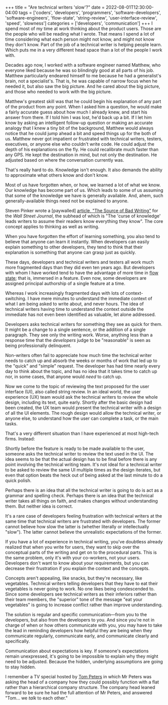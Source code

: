 +++
title = "Are technical writers 'slow'?"
date = 2022-08-01T12:30:00-04:00
tags = ['coders', 'developers', 'programmers', 'software-developers', 'software-engineers', 'flow-state', 'string-review', 'user-interface-review', 'speed', 'slowness']
categories = ['developers', 'communication']
+++
I spend most of my time at work thinking about the product users. Those are the people who will be reading what I wrote. That means I spend a lot of time considering what each person might not know, and might not know they don't know. Part of the job of a technical writer is helping people learn. Which puts me in a very different head space than a lot of the people I work with. 

Decades ago now, I worked with a software engineer named Matthew, who everyone liked because he was so blindingly good at all parts of his job. Matthew particularly endeared himself to me because he had a generalist's brain, not a specialist's. That is, he was capable of narrow focus when he needed it, but also saw the big picture. And he cared about the big picture, and those who needed to work with the big picture.

Matthew's greatest skill was that he could begin his explanation of any part of the product from any point. When I asked him a question, he would make a fairly accurate guess about how much I already knew, and start his answer from there. If I told him I was lost, he'd back up a bit. If I let him know by asking an intelligent follow-up question or making an accurate analogy that I knew a tiny bit of the background, Matthew would always notice that he could jump ahead a bit and speed things up for the both of us. Matthew never got impatient or frustrated with technical writers, testers, executives, or anyone else who couldn't write code. He could adjust the depth of his explanations on the fly. He could recalibrate much faster than any GPS. He kept the destination in mind, but not only the destination. He adjusted based on where the conversation currently was.

That's really hard to do. Knowledge isn't enough. It also demands the ability to approximate what others know and don't know.

Most of us have forgotten when, or how, we learned a lot of what we know. Our knowledge has become part of us. Which leads to some of us assuming that some of the knowledge we have is generally available. And, ahem, such generally-available things need not be explained to anyone.

Steven Pinker wrote a [paywalled] [article, "The Source of Bad Writing"](http://online.wsj.com/articles/the-cause-of-bad-writing-1411660188?tesla=y) for the _Wall Street Journal_, the subhead of which is "The 'curse of knowledge' leads writers to assume their readers know everything they know". The core concept applies to thinking as well as writing.

When you have forgotten the effort of learning something, you also tend to believe that anyone can learn it instantly. When developers can easily explain something to other developers, they tend to think that their explanation is something that anyone can grasp just as quickly.

These days, developers and technical writers and testers all work much more fragmented days than they did even ten years ago. But developers with whom I have worked tend to have the advantage of more time in [flow state](https://en.wikipedia.org/wiki/Flow_(psychology)); that is, immersed in a feature. Even now, some developers are assigned principal authorship of a single feature at a time.

Whereas _I_ work increasingly fragmented days with lots of context-switching. I have mere minutes to understand the immediate context of what I am being asked to write about, and never hours. The idea of technical writers having time to understand the context outside the immediate has not even been identified as valuable, let alone addressed.

Developers asks technical writers for something they see as quick for them. It might be a change to a single sentence, or the addition of a single paragraph. They see only the writing work. Worse, anything less than a response time that the _developers_ judge to be "reasonable" is seen as being professionally delinquent.

Non-writers often fail to appreciate how much time the technical writer needs to catch up and absorb the weeks or months of work that led up to the "quick" and "simple" request. The developer has had time nearly every day to think about the topic, and has no idea that it takes time to catch up nor, in some cases, that anyone would _need_ to catch up.

Now we come to the topic of reviewing the text proposed for the user interface (UI), also called string review. In an ideal world, the user experience (UX) team would ask the technical writers to review the whole design, including its text, quite early. Shortly after the basic design had been created, the UX team would present the technical writer with a design of all the UI elements. The rough design would allow the technical writer, or anyone else, to understand how the user can complete a task, or the main tasks.

That's a very different situation than I have experienced at most high-tech firms. Instead:

Shortly before the feature is ready to be made available to the user, someone asks the technical writer to review the text used in the UI. The idea seems to be that the actual design has to be final before there is any point involving the  technical writing team. It's not ideal for a technical writer to be asked to review the same UI multiple times as the design iterates, but even that option beats the heck out of being asked at the last minute to do a quick polish.

Perhaps there is an idea that all the technical writer is going to do is act as a grammar and spelling check. Perhaps there is an idea that the technical writer takes all things on faith, and makes changes without understanding them. But neither idea is correct.

It's a rare case of developers feeling frustration with technical writers at the same time that technical writers are frustrated with developers. The former cannot believe how slow the latter is (whether literally or intellectually "slow"). The latter cannot believe the unrealistic expectations of the former.

If you have a lot of experience in technical writing, you've doubtless already realized that when you write for users, they want to skip over the conceptual parts of the writing and get on to the procedural parts. This is the same problem, only it's with your co-workers, not your users. Developers don't want to know about your requirements, but you can decrease their frustration if you explain the context and the concepts. 

Concepts aren't appealing, like snacks, but they're necessary, like vegetables. Technical writers telling developers that they have to eat their vegetables is never going to work. No one likes being condescended to. Since some developers see technical writers as their inferiors rather than their team members, the "superior" tone of the message "eat your vegetables" is going to increase conflict rather than improve understanding.

The solution is regular and specific communication&mdash;from you to the developers, but also from the developers to you. And since you're not in charge of when or how others communicate with you, you may have to take the lead in reminding developers how helpful they are being when they communicate regularly, communicate early, and communicate clearly and specifically. 

Communication about expectations is key. If someone's expectations remain unexpressed, it's going to be impossible to explain why they might need to be adjusted. Because the hidden, underlying assumptions are going to stay hidden.

I remember a TV special hosted by [Tom Peters](https://en.wikipedia.org/wiki/Tom_Peters) in which Mr Peters was asking the head of a company how they could possibly function with a flat rather than a hierarchical company structure. The company head leaned forward to be sure he had the full attention of Mr Peters, and answered "Tom... we _talk_ to each other."